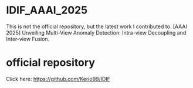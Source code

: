 # IDIF_AAAI_2025
This is not the official repository, but the latest work I contributed to. [AAAI 2025] Unveiling Multi-View Anomaly Detection: Intra-view Decoupling and Inter-view Fusion.

# official repository
Click here: https://github.com/Kerio99/IDIF
